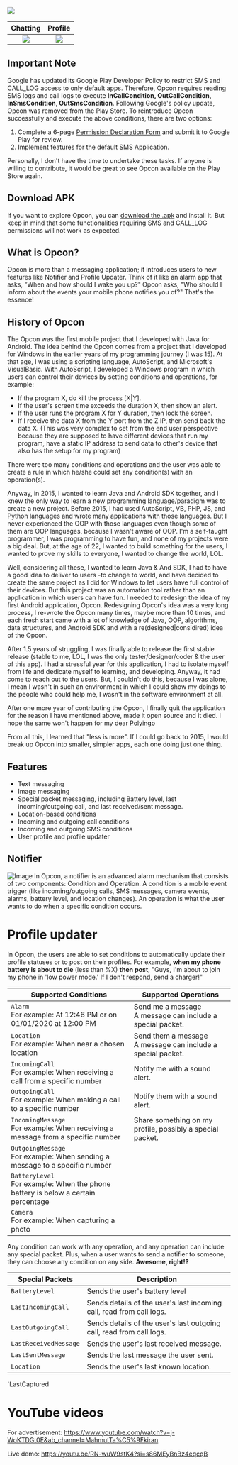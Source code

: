 <p align="center">
   <img src="https://github.com/mahmuttaskiran/Opcon/raw/master/store_presence/icon/outputs/mipmap/mipmapldpi.png" style="display:block; margin-left: auto; margin-right: auto;">
</p>

Chatting|Profile
:-:|:-:
![](https://github.com/mahmuttaskiran/Opcon/raw/master/store_presence/play-presence/outputs/en/en_chat0.jpg)  |  ![](https://github.com/mahmuttaskiran/Opcon/raw/master/store_presence/play-presence/outputs/en/en_profile0.jpg)

## Important Note
Google has updated its Google Play Developer Policy to restrict SMS and CALL_LOG access to only default apps. Therefore, Opcon requires reading SMS logs and call logs to execute **InCallCondition, OutCallCondition, InSmsCondition, OutSmsCondition**. Following Google's policy update, Opcon was removed from the Play Store. To reintroduce Opcon successfully and execute the above conditions, there are two options:
1) Complete a 6-page [Permission Declaration Form](https://docs.google.com/forms/d/e/1FAIpQLSfCnRaa4b1VuHhE4gVekWJc_V0Zt4XiTlsKsTipTlPg5ECA7Q/viewform) and submit it to Google Play for review.
2) Implement features for the default SMS Application.

Personally, I don't have the time to undertake these tasks. If anyone is willing to contribute, it would be great to see Opcon available on the Play Store again.

## Download APK
If you want to explore Opcon, you can [download the .apk](https://github.com/mahmuttaskiran/Opcon/raw/master/store_presence/opcon-release.apk) and install it. But keep in mind that some functionalities requiring SMS and CALL_LOG permissions will not work as expected.

## What is Opcon?
Opcon is more than a messaging application; it introduces users to new features like Notifier and Profile Updater. Think of it like an alarm app that asks, "When and how should I wake you up?" Opcon asks, "Who should I inform about the events your mobile phone notifies you of?" That's the essence!

## History of Opcon
The Opcon was the first mobile project that I developed with Java for Android. The idea behind the Opcon comes from a project that I developed for Windows in the earlier years of my programming journey (I was 15). At that age, I was using a scripting language, AutoScript, and Microsoft's VisualBasic. With AutoScript, I developed a Windows program in which users can control their devices by setting conditions and operations, for example:
- If the program X, do kill the process [X|Y].
- If the user's screen time exceeds the duration X, then show an alert.
- If the user runs the program X for Y duration, then lock the screen.
- If I receive the data X from the Y port from the Z IP, then send back the data X. (This was very complex to set from the end user perspective because they are supposed to have different devices that run my program, have a static IP address to send data to other's device that also has the setup for my program)

There were too many conditions and operations and the user was able to create a rule in which he/she could set any condition(s) with an operation(s).

Anyway, in 2015, I wanted to learn Java and Android SDK together, and I knew the only way to learn a new programming language/paradigm was to create a new project. Before 2015, I had used AutoScript, VB, PHP, JS, and Python languages and wrote many applications with those languages. But I never experienced the OOP with those languages even though some of them are OOP languages, because I wasn't aware of OOP. I'm a self-taught programmer, I was programming to have fun, and none of my projects were a big deal. But, at the age of 22, I wanted to build something for the users, I wanted to prove my skills to everyone, I wanted to change the world, LOL.

Well, considering all these, I wanted to learn Java & And SDK, I had to have a good idea to deliver to users -to change to world, and have decided to create the same project as I did for Windows to let users have full control of their devices. But this project was an automation tool rather than an application in which users can have fun. I needed to redesign the idea of my first Android application, Opcon. Redesigning Opcon's idea was a very long process, I re-wrote the Opcon many times, maybe more than 10 times, and each fresh start came with a lot of knowledge of Java, OOP,  algorithms, data structures, and Android SDK and with a re(designed|considired) idea of the Opcon.

After 1.5 years of struggling, I was finally able to release the first stable release (stable to me, LOL, I was the only tester/designer/coder & the user of this app). I had a stressful year for this application, I had to isolate myself from life and dedicate myself to learning, and developing. Anyway, it had come to reach out to the users. But, I couldn't do this, because I was alone, I mean I wasn't in such an environment in which I could show my doings to the people who could help me, I wasn't in the software environment at all. 

After one more year of contributing the Opcon, I finally quit the application for the reason I have mentioned above, made it open source and it died. I hope the same won't happen for my dear [Polyingo](https://www.polyingo.com)

From all this, I learned that "less is more". If I could go back to 2015, I would break up Opcon into smaller, simpler apps, each one doing just one thing.

## Features
* Text messaging
* Image messaging
* Special packet messaging, including Battery level, last incoming/outgoing call, and last received/sent message.
* Location-based conditions
* Incoming and outgoing call conditions
* Incoming and outgoing SMS conditions
* User profile and profile updater

## Notifier
![Image](https://github.com/mahmuttaskiran/Opcon/raw/master/store_presence/play-presence/outputs/en/en_add_rule_revert0.jpg)
In Opcon, a notifier is an advanced alarm mechanism that consists of two components: Condition and Operation. A condition is a mobile event trigger (like incoming/outgoing calls, SMS messages, camera events, alarms, battery level, and location changes). An operation is what the user wants to do when a specific condition occurs.

# Profile updater
In Opcon, the users are able to set conditions to automatically update their profile statuses or to post on their profiles. For example, **when my phone battery is about to die** (less than %X) **then post**, 
"Guys, I'm about to join my phone in 'low power mode.' If I don't respond, send a charger!" 

Supported Conditions|Supported Operations
--- | --- |
`Alarm`<br>For example: At 12:46 PM or on 01/01/2020 at 12:00 PM | Send me a message<br>A message can include a special packet.
`Location`<br>For example: When near a chosen location| Send them a message<br>A message can include a special packet.
`IncomingCall`<br>For example: When receiving a call from a specific number| Notify me with a sound alert.
`OutgoingCall`<br>For example: When making a call to a specific number| Notify them with a sound alert.
`IncomingMessage`<br>For example: When receiving a message from a specific number| Share something on my profile, possibly a special packet.
`OutgoingMessage`<br>For example: When sending a message to a specific number|
`BatteryLevel`<br>For example: When the phone battery is below a certain percentage|
`Camera`<br>For example: When capturing a photo|

Any condition can work with any operation, and any operation can include any special packet. Plus, when a user wants to send a notifier to someone, they can choose any condition on any side. **Awesome, right!?**

Special Packets| Description
---|--|
`BatteryLevel`|Sends the user's battery level|
`LastIncomingCall`|Sends details of the user's last incoming call, read from call logs.
`LastOutgoingCall`|Sends details of the user's last outgoing call, read from call logs.
`LastReceivedMessage`|Sends the user's last received message.
`LastSentMessage`|Sends the last message the user sent.
`Location`|Sends the user's last known location.
`LastCaptured

# YouTube videos
For advertisement: https://www.youtube.com/watch?v=j-WoKTDGt0E&ab_channel=MahmutTa%C5%9Fkiran

Live demo: https://youtu.be/RN-wuW9stK4?si=s86MEyBnBz4eqcqB
